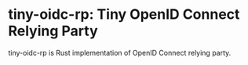 # tiny-oidc-rp: Tiny OpenID Connect Relying Party

tiny-oidc-rp is Rust implementation of OpenID Connect relying party.
